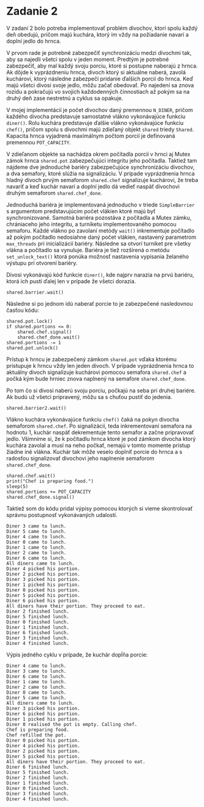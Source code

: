 # Zadanie 2

V zadaní 2 bolo potreba implementovať problém divochov, ktorí spolu každý deň obedujú, pričom majú kuchára, ktorý im vždy na požiadanie navarí a doplní jedlo do hrnca.

V prvom rade je potrebné zabezpečiť synchronizáciu medzi divochmi tak, aby sa najedli všetci spolu v jeden moment. Predtým je potrebné zabezpečiť, aby mal každý svoju porciu, ktoré si postupne naberajú z hrnca. Ak dôjde k vyprázdneniu hrnca, divoch ktorý si aktuálne naberá, zavolá kuchárovi, ktorý následne zabezpečí pridanie ďalších porcií do hrnca. Keď majú všetci divosi svoje jedlo, môžu začať obedovať. Po najedení sa znova rozídu a pokračujú vo svojich každodenných činnostiach až pokým sa na druhý deň zase nestretnú a cyklus sa opakuje.

V mojej implementácií je počet divochov daný premennou `N_DINER`, pričom každého divocha predstavuje samostatné vlákno vykonávajúce funkciu `diner()`. Rolu kuchára predstavuje ďalšie vlákno vykonávajúce funkciu `chef()`, pričom spolu s divochmi majú zdieľaný objekt `shared` triedy `Shared`. Kapacita hrnca vyjadrená maximálnym počtom porcií je definovaná premennou `POT_CAPACITY`.

V zdieľanom objekte sa nachádza okrem počítadla porcii v hrnci aj Mutex zámok hrnca `shared.pot` zabezpečujúci integritu jeho počítadla. Taktiež tam nájdeme dve jednoduché bariéry zabezpečujúce synchronizáciu divochov, a dva semafory, ktoré slúžia na signalizáciu. V prípade vyprázdnenia hrnca hladný divoch prvým semaforom `shared.chef` signalizuje kuchárovi, že treba navariť a keď kuchár navarí a doplní jedlo dá vedieť naspäť divochovi druhým semaforom `shared.chef_done`.

Jednoduchá bariéra je implementovaná jednoducho v triede `SimpleBarrier` s argumentom predstavujúcim počet vlákien ktoré majú byť synchronizované. Samotná bariéra pozostáva z počítadla a Mutex zámku, chrániaceho jeho integritu, a turniketu implementovaného pomocou semaforu. Každé vlákno po zavolaní metódy `wait()` inkrementuje počítadlo až pokým počítadlo nedosiahne daný počet vlákien, nastavený parametrom `max_threads` pri inicializácií bariéry. Následne sa otvorí turniket pre všetky vlákna a počítadlo sa vynuluje. Bariéra je tiež rozšírená o metódu `set_unlock_text()` ktorá ponúka možnosť nastavenia vypísania želaného výstupu pri otvorení bariéry.

Divosi vykonávajú kód funkcie `diner()`, kde najprv narazia na prvú bariéru, ktorá ich pustí ďalej len v prípade že všetci dorazia.

    shared.barrier.wait()

Následne si po jednom idú naberať porcie to je zabezpečené nasledovnou časťou kódu:

    shared.pot.lock()
    if shared.portions <= 0:
        shared.chef.signal()
        shared.chef_done.wait()
    shared.portions -= 1
    shared.pot.unlock()

Prístup k hrncu je zabezpečený zámkom `shared.pot` vďaka ktorému pristupuje k hrncu vždy len jeden divoch. V prípade vyprázdnenia hrnca to aktuálny divoch signalizuje kuchárovi pomocou semafora `shared.chef` a počká kým bude hrniec znova naplnený na semafore `shared.chef_done`.

Po tom čo si divosi naberú svoju porciu, počkajú na seba pri druhej bariére. Ak budú už všetci pripravený, môžu sa s chuťou pustiť do jedenia.

    shared.barrier2.wait()

Vlákno kuchára vykonávajúce funkciu `chef()` čaká na pokyn divocha semaforom `shared.chef`. Po signalizácií, teda inkrementovaní semafora na hodnotu 1, kuchár naspäť dekrementuje tento semafor a začne pripravovať jedlo. Všimnime si, že k počítadlu hrnca ktoré je pod zámkom divocha ktorý kuchára zavolal a musí na neho počkať, nemajú v tomto momente prístup žiadne iné vlákna. Kuchár tak môže veselo doplniť porcie do hrnca a s radosťou signalizovať divochovi jeho naplnenie semaforom `shared.chef_done`.

    shared.chef.wait()
    print("Chef is preparing food.")
    sleep(5)
    shared.portions += POT_CAPACITY
    shared.chef_done.signal()

Taktiež som do kódu pridal výpisy pomocou ktorých si vieme skontrolovať správnu postupnosť vykonávaných udalostí.

    Diner 3 came to lunch.
    Diner 5 came to lunch.
    Diner 4 came to lunch.
    Diner 0 came to lunch.
    Diner 1 came to lunch.
    Diner 2 came to lunch.
    Diner 6 came to lunch.
    All diners came to lunch.
    Diner 4 picked his portion.
    Diner 2 picked his portion.
    Diner 3 picked his portion.
    Diner 1 picked his portion.
    Diner 0 picked his portion.
    Diner 5 picked his portion.
    Diner 6 picked his portion.
    All diners have their portion. They proceed to eat.
    Diner 2 finished lunch.
    Diner 5 finished lunch.
    Diner 0 finished lunch.
    Diner 1 finished lunch.
    Diner 6 finished lunch.
    Diner 3 finished lunch.
    Diner 4 finished lunch.

Výpis jedného cyklu v prípade, že kuchár dopĺňa porcie:

    Diner 4 came to lunch.
    Diner 3 came to lunch.
    Diner 6 came to lunch.
    Diner 1 came to lunch.
    Diner 2 came to lunch.
    Diner 0 came to lunch.
    Diner 5 came to lunch.
    All diners came to lunch.
    Diner 3 picked his portion.
    Diner 6 picked his portion.
    Diner 1 picked his portion.
    Diner 0 realised the pot is empty. Calling chef.
    Chef is preparing food.
    Chef refilled the pot.
    Diner 0 picked his portion.
    Diner 4 picked his portion.
    Diner 2 picked his portion.
    Diner 5 picked his portion.
    All diners have their portion. They proceed to eat.
    Diner 6 finished lunch.
    Diner 5 finished lunch.
    Diner 2 finished lunch.
    Diner 1 finished lunch.
    Diner 0 finished lunch.
    Diner 3 finished lunch.
    Diner 4 finished lunch.
